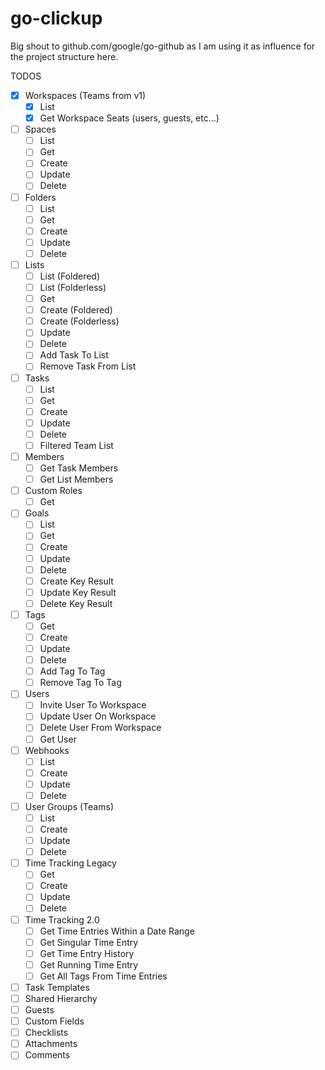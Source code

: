 # go-clickup

Big shout to github.com/google/go-github as I am using it as influence for the project structure here.

TODOS
- [x] Workspaces (Teams from v1)
  - [x] List
  - [x] Get Workspace Seats (users, guests, etc...)
- [ ] Spaces
  - [ ] List
  - [ ] Get
  - [ ] Create
  - [ ] Update
  - [ ] Delete
- [ ] Folders
  - [ ] List
  - [ ] Get
  - [ ] Create
  - [ ] Update
  - [ ] Delete
- [ ] Lists
  - [ ] List (Foldered)
  - [ ] List (Folderless)
  - [ ] Get
  - [ ] Create (Foldered)
  - [ ] Create (Folderless)
  - [ ] Update
  - [ ] Delete
  - [ ] Add Task To List
  - [ ] Remove Task From List
- [ ] Tasks
  - [ ] List
  - [ ] Get
  - [ ] Create
  - [ ] Update
  - [ ] Delete
  - [ ] Filtered Team List
- [ ] Members
  - [ ] Get Task Members
  - [ ] Get List Members
- [ ] Custom Roles
  - [ ] Get
- [ ] Goals
  - [ ] List
  - [ ] Get
  - [ ] Create
  - [ ] Update
  - [ ] Delete
  - [ ] Create Key Result
  - [ ] Update Key Result
  - [ ] Delete Key Result
- [ ] Tags
  - [ ] Get
  - [ ] Create
  - [ ] Update
  - [ ] Delete
  - [ ] Add Tag To Tag
  - [ ] Remove Tag To Tag
- [ ] Users
  - [ ] Invite User To Workspace
  - [ ] Update User On Workspace
  - [ ] Delete User From Workspace
  - [ ] Get User
- [ ] Webhooks
  - [ ] List
  - [ ] Create
  - [ ] Update
  - [ ] Delete
- [ ] User Groups (Teams)
  - [ ] List
  - [ ] Create
  - [ ] Update
  - [ ] Delete
- [ ] Time Tracking Legacy
  - [ ] Get
  - [ ] Create
  - [ ] Update
  - [ ] Delete
- [ ] Time Tracking 2.0
  - [ ] Get Time Entries Within a Date Range
  - [ ] Get Singular Time Entry
  - [ ] Get Time Entry History
  - [ ] Get Running Time Entry
  - [ ] Get All Tags From Time Entries
- [ ] Task Templates
- [ ] Shared Hierarchy
- [ ] Guests
- [ ] Custom Fields
- [ ] Checklists
- [ ] Attachments
- [ ] Comments
